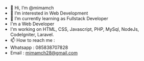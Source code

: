 - 👋 Hi, I’m @mimamch
- 👀 I’m interested in Web Development
- 🌱 I’m currently learning as Fullstack Developer
- I'm a Web Developer
- I'm working on HTML, CSS, Javascript, PHP, MySql, NodeJs, CodeIgniter, Laravel.
- 📫 How to reach me : 
- Whatsapp : 085838707828
- Email : mimamch28@gmail.com

